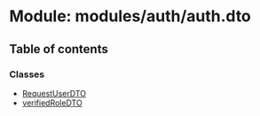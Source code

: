 # Module: modules/auth/auth.dto

## Table of contents

### Classes

- [RequestUserDTO](../classes/modules_auth_auth_dto.RequestUserDTO.md)
- [verifiedRoleDTO](../classes/modules_auth_auth_dto.verifiedRoleDTO.md)
